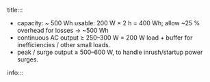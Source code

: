 title:::

 - capacity: ~ 500 Wh usable: 200 W × 2 h = 400 Wh; allow ~25 % overhead for losses → ~500 Wh
 - continuous AC output ≥ 250–300 W = 200 W load + buffer for inefficiencies / other small loads.
 - peak / surge output ≥ 500–600 W, to handle inrush/startup power surges.

info:::